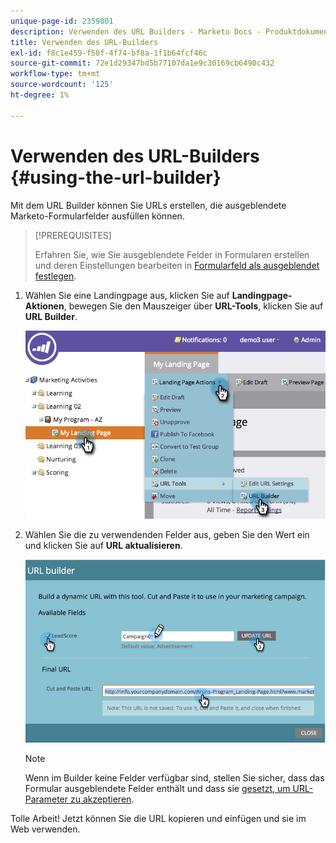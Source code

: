 ```yaml
---
unique-page-id: 2359801
description: Verwenden des URL Builders - Marketo Docs - Produktdokumentation
title: Verwenden des URL-Builders
exl-id: f8c1e459-f50f-4f74-bf8a-1f1b64fcf46c
source-git-commit: 72e1d29347bd5b77107da1e9c30169cb6490c432
workflow-type: tm+mt
source-wordcount: '125'
ht-degree: 1%

---
```


# Verwenden des URL-Builders {#using-the-url-builder}

Mit dem URL Builder können Sie URLs erstellen, die ausgeblendete Marketo-Formularfelder ausfüllen können.

>[!PREREQUISITES]
>
>Erfahren Sie, wie Sie ausgeblendete Felder in Formularen erstellen und deren Einstellungen bearbeiten in [Formularfeld als ausgeblendet festlegen](/help/marketo/product-docs/demand-generation/forms/form-fields/set-a-form-field-as-hidden.md).

1. Wählen Sie eine Landingpage aus, klicken Sie auf **Landingpage-Aktionen**, bewegen Sie den Mauszeiger über **URL-Tools**, klicken Sie auf **URL Builder**.

   ![](assets/image2014-9-18-13-3a5-3a19.png)

1. Wählen Sie die zu verwendenden Felder aus, geben Sie den Wert ein und klicken Sie auf **URL aktualisieren**.

   ![](assets/image2014-9-18-13-3a5-3a28.png)

   >[!NOTE]
   >
   >Wenn im Builder keine Felder verfügbar sind, stellen Sie sicher, dass das Formular ausgeblendete Felder enthält und dass sie [gesetzt, um URL-Parameter zu akzeptieren](/help/marketo/product-docs/demand-generation/forms/form-fields/set-a-hidden-form-field-value.md#url-parameter).

Tolle Arbeit! Jetzt können Sie die URL kopieren und einfügen und sie im Web verwenden.
